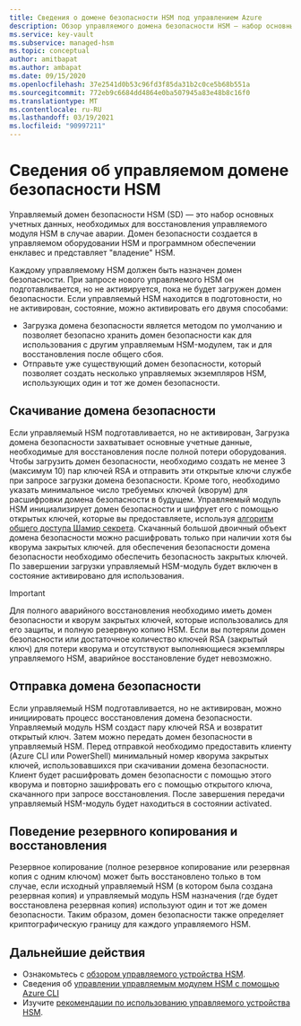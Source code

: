 ```yaml
---
title: Сведения о домене безопасности HSM под управлением Azure
description: Обзор управляемого домена безопасности HSM — набор основных учетных данных, необходимых для восстановления управляемого HSM-модуля.
ms.service: key-vault
ms.subservice: managed-hsm
ms.topic: conceptual
author: amitbapat
ms.author: ambapat
ms.date: 09/15/2020
ms.openlocfilehash: 37e2541d0b53c96fd3f85da31b2c0ce5b68b551a
ms.sourcegitcommit: 772eb9c6684dd4864e0ba507945a83e48b8c16f0
ms.translationtype: MT
ms.contentlocale: ru-RU
ms.lasthandoff: 03/19/2021
ms.locfileid: "90997211"
---
```

# <a name="about-the-managed-hsm-security-domain"></a>Сведения об управляемом домене безопасности HSM

Управляемый домен безопасности HSM (SD) — это набор основных учетных данных, необходимых для восстановления управляемого модуля HSM в случае аварии. Домен безопасности создается в управляемом оборудовании HSM и программном обеспечении енклавес и представляет "владение" HSM.

Каждому управляемому HSM должен быть назначен домен безопасности. При запросе нового управляемого HSM он подготавливается, но не активируется, пока не будет загружен домен безопасности. Если управляемый HSM находится в подготовности, но не активирован, состояние, можно активировать его двумя способами:
- Загрузка домена безопасности является методом по умолчанию и позволяет безопасно хранить домен безопасности как для использования с другим управляемым HSM-модулем, так и для восстановления после общего сбоя.
- Отправьте уже существующий домен безопасности, который позволяет создать несколько управляемых экземпляров HSM, использующих один и тот же домен безопасности.

## <a name="download-your-security-domain"></a>Скачивание домена безопасности

Если управляемый HSM подготавливается, но не активирован, Загрузка домена безопасности захватывает основные учетные данные, необходимые для восстановления после полной потери оборудования. Чтобы загрузить домен безопасности, необходимо создать не менее 3 (максимум 10) пар ключей RSA и отправить эти открытые ключи службе при запросе загрузки домена безопасности. Кроме того, необходимо указать минимальное число требуемых ключей (кворум) для расшифровки домена безопасности в будущем. Управляемый модуль HSM инициализирует домен безопасности и шифрует его с помощью открытых ключей, которые вы предоставляете, используя [алгоритм общего доступа Шамир секрета](https://dl.acm.org/doi/10.1145/359168.359176). Скачанный большой двоичный объект домена безопасности можно расшифровать только при наличии хотя бы кворума закрытых ключей. для обеспечения безопасности домена безопасности необходимо обеспечить безопасность закрытых ключей. По завершении загрузки управляемый HSM-модуль будет включен в состояние активировано для использования.  

> [!IMPORTANT]
> Для полного аварийного восстановления необходимо иметь домен безопасности и кворум закрытых ключей, которые использовались для его защиты, и полную резервную копию HSM. Если вы потеряли домен безопасности или достаточное количество ключей RSA (закрытый ключ) для потери кворума и отсутствуют выполняющиеся экземпляры управляемого HSM, аварийное восстановление будет невозможно.

## <a name="upload-a-security-domain"></a>Отправка домена безопасности

Если управляемый HSM подготавливается, но не активирован, можно инициировать процесс восстановления домена безопасности. Управляемый модуль HSM создаст пару ключей RSA и возвратит открытый ключ. Затем можно передать домен безопасности в управляемый HSM. Перед отправкой необходимо предоставить клиенту (Azure CLI или PowerShell) минимальный номер кворума закрытых ключей, использовавшихся при скачивании домена безопасности. Клиент будет расшифровать домен безопасности с помощью этого кворума и повторно зашифровать его с помощью открытого ключа, скачанного при запросе восстановления. После завершения передачи управляемый HSM-модуль будет находиться в состоянии activated.

## <a name="backup-and-restore-behavior"></a>Поведение резервного копирования и восстановления

Резервное копирование (полное резервное копирование или резервная копия с одним ключом) может быть восстановлено только в том случае, если исходный управляемый HSM (в котором была создана резервная копия) и управляемый модуль HSM назначения (где будет восстановлена резервная копия) используют один и тот же домен безопасности. Таким образом, домен безопасности также определяет криптографическую границу для каждого управляемого HSM.

## <a name="next-steps"></a>Дальнейшие действия

- Ознакомьтесь с [обзором управляемого устройства HSM](overview.md).
- Сведения об [управлении управляемым модулем HSM с помощью Azure CLI](key-management.md)
- Изучите [рекомендации по использованию управляемого устройства HSM](best-practices.md).
